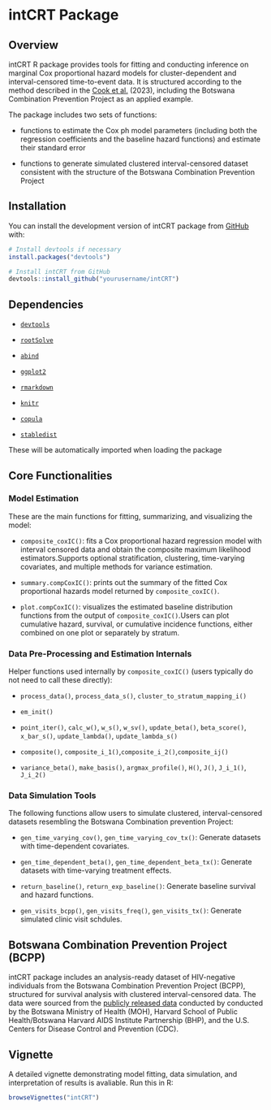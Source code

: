 
# intCRT Package

<!-- badges: start -->
<!-- badges: end -->

## Overview
intCRT R package provides tools for fitting and conducting inference on marginal Cox proportional hazard models for 
cluster-dependent and interval-censored time-to-event data. It is structured according to the method described in the 
[Cook et al.](https://pubmed.ncbi.nlm.nih.gov/36314377/) (2023), including the Botswana Combination Prevention Project as an applied example.

The package includes two sets of functions:

- functions to estimate the Cox ph model parameters (including both the regression coefficients and the baseline hazard functions) and
estimate their standard error

- functions to generate simulated clustered interval-censored dataset consistent with the structure of
the Botswana Combination Prevention Project

## Installation

You can install the development version of intCRT package from [GitHub](https://github.com/kwang64/intCRT) with:

``` r
# Install devtools if necessary
install.packages("devtools")

# Install intCRT from GitHub
devtools::install_github("yourusername/intCRT")
```

## Dependencies

- [`devtools`](https://cran.r-project.org/package=devtools)

- [`rootSolve`](https://cran.r-project.org/package=rootSolve)

- [`abind`](https://cran.r-project.org/package=abind)

- [`ggplot2`](https://cran.r-project.org/package=ggplot2)

- [`rmarkdown`](https://cran.r-project.org/package=rmarkdown)

- [`knitr`](https://cran.r-project.org/package=knitr)

- [`copula`](https://cran.r-project.org/package=copula)

- [`stabledist`](https://cran.r-project.org/package=stabledist)

These will be automatically imported when loading the package

## Core Functionalities

### Model Estimation

These are the main functions for fitting, summarizing, and visualizing the model:

- `composite_coxIC()`: fits a Cox proportional hazard regression model with interval censored data and obtain the composite maximum likelihood estimators.Supports optional stratification, clustering, time-varying covariates, and multiple methods for variance estimation.

- `summary.compCoxIC()`: prints out the summary of the fitted Cox proportional hazards model returned by `composite_coxIC()`.

- `plot.compCoxIC()`: visualizes the estimated baseline distribution functions from the output of `composite_coxIC()`.Users can plot cumulative hazard, survival, or cumulative incidence functions, either combined on one plot or separately by stratum.

### Data Pre-Processing and Estimation Internals
Helper functions used internally by `composite_coxIC()` (users typically do not need to call these directly):

- `process_data()`, `process_data_s()`, `cluster_to_stratum_mapping_i()`

- `em_init()`

- `point_iter()`, `calc_w()`, `w_s()`, `w_sv()`, `update_beta()`, `beta_score()`, `x_bar_s()`, `update_lambda()`, `update_lambda_s()`

- `composite()`, `composite_i_1()`,`composite_i_2()`,`composite_ij()`

- `variance_beta()`, `make_basis()`, `argmax_profile()`, `H()`, `J()`, `J_i_1()`, `J_i_2()`

### Data Simulation Tools
The following functions allow users to simulate clustered, interval-censored datasets resembling the Botswana Combination prevention Project:

- `gen_time_varying_cov()`, `gen_time_varying_cov_tx()`: Generate datasets with time-dependent covariates.

- `gen_time_dependent_beta()`, `gen_time_dependent_beta_tx()`: Generate datasets with time-varying treatment effects.

- `return_baseline()`, `return_exp_baseline()`: Generate baseline survival and hazard functions.

- `gen_visits_bcpp()`, `gen_visits_freq()`, `gen_visits_tx()`: Generate simulated clinic visit schdules.

## Botswana Combination Prevention Project (BCPP) 
intCRT package includes an analysis-ready dataset of HIV-negative individuals from the Botswana Combination Prevention Project (BCPP),
structured for survival analysis with clustered interval-censored data.
The data were sourced from the [publicly released data](https://data.cdc.gov/Global-Health/Botswana-Combination-Prevention-Project-BCPP-Publi/qcw5-4m9q/about_data) conducted by conducted by 
the Botswana Ministry of Health (MOH), Harvard School of Public Health/Botswana Harvard AIDS Institute Partnership (BHP), and the U.S. Centers for Disease Control and Prevention (CDC). 



## Vignette
A detailed vignette demonstrating model fitting, data simulation, and interpretation of results is avaliable. Run this in R:

``` r
browseVignettes("intCRT")
```

